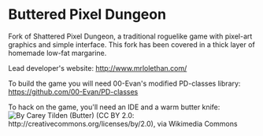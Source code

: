 Buttered Pixel Dungeon
=======================

Fork of Shattered Pixel Dungeon, a traditional roguelike game with pixel-art graphics and simple interface. This fork has been covered in a thick layer of homemade low-fat margarine.

Lead developer's website: 
http://www.mrlolethan.com/

To build the game you will need 00-Evan's modified PD-classes library:
https://github.com/00-Evan/PD-classes

To hack on the game, you'll need an IDE and a warm butter knife:
![By Carey Tilden (Butter) (CC BY 2.0: http://creativecommons.org/licenses/by/2.0), via Wikimedia Commons](https://upload.wikimedia.org/wikipedia/commons/b/b5/Butter_with_a_butter_knife.jpg)
